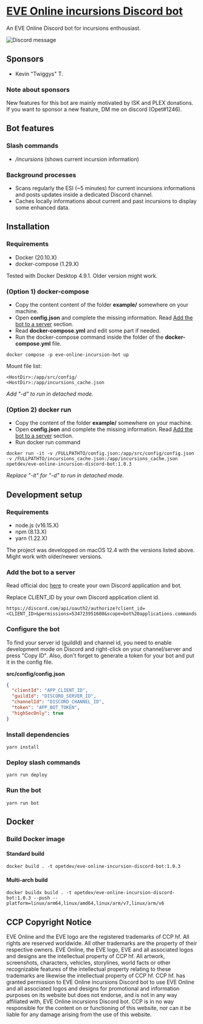 # [EVE Online incursions Discord bot](https://github.com/OlivierPelletier/eve-online-incursions-discord-bot)

An EVE Online Discord bot for incursions enthousiast.

![Discord message](https://user-images.githubusercontent.com/9085097/178177985-ae6be01e-47f7-4334-9574-063e2bb378b2.png)

## Sponsors

- Kevin "Twiggys" T.

### Note about sponsors

New features for this bot are mainly motivated by ISK and PLEX donations. If you want to sponsor a new feature, DM me on discord (Opet#1246).

## Bot features

### Slash commands

- _/incursions_ (shows current incursion information)

### Background processes

- Scans regularly the ESI (~5 minutes) for current incursions informations and posts updates inside a dedicated Discord channel.
- Caches locally informations about current and past incursions to display some enhanced data.

## Installation

### Requirements

- Docker (20.10.X)
- docker-compose (1.29.X)

Tested with Docker Desktop 4.9.1. Older version might work.

### (Option 1) docker-compose

- Copy the content content of the folder **example/** somewhere on your machine.
- Open **config.json** and complete the missing information. Read [Add the bot to a server](#Add-the-bot-to-a-server) section.
- Read **docker-compose.yml** and edit some part if needed.
- Run the docker-compose command inside the folder of the **docker-compose.yml** file.

```
docker compose -p eve-online-incursion-bot up
```


Mount file list:

```
<HostDir>:/app/src/config/
<HostDir>:/app/incursions_cache.json
```
_Add "-d" to run in detached mode._

### (Option 2) docker run

- Copy the content of the folder **example/** somewhere on your machine.
- Open **config.json** and complete the missing information. Read [Add the bot to a server](#Add-the-bot-to-a-server) section.
- Run docker run command

```
docker run -it -v /FULLPATHTO/config.json:/app/src/config/config.json -v /FULLPATHTO/incursions_cache.json:/app/incursions_cache.json opetdev/eve-online-incursion-discord-bot:1.0.3
```

_Replace "-it" for "-d" to run in detached mode._

## Development setup

### Requirements

- node.js (v16.15.X)
- npm (8.13.X)
- yarn (1.22.X)

The project was developped on macOS 12.4 with the versions listed above. Might work with older/newer versions.

### Add the bot to a server

Read official doc [here](https://discordjs.guide/preparations/setting-up-a-bot-application.html) to create your own Discord application and bot.

Replace CLIENT_ID by your own Discord application client id.

```
https://discord.com/api/oauth2/authorize?client_id=<CLIENT_ID>&permissions=534723951680&scope=bot%20applications.commands
```

### Configure the bot

To find your server id (guildId) and channel id, you need to enable development mode on Discord and right-click on your channel/server and press "Copy ID".
Also, don't forget to generate a token for your bot and put it in the config file.

**src/config/config.json**

```json
{
  "clientId": "APP_CLIENT_ID",
  "guildId": "DISCORD_SERVER_ID",
  "channelId": "DISCORD_CHANNEL_ID",
  "token": "APP_BOT_TOKEN",
  "highSecOnly": true
}
```

### Install dependencies

```
yarn install
```

### Deploy slash commands

```
yarn run deploy
```

### Run the bot

```
yarn run bot
```

## Docker

### Build Docker image

#### Standard build

```
docker build . -t opetdev/eve-online-incursion-discord-bot:1.0.3
```

#### Multi-arch build

```
docker buildx build . -t opetdev/eve-online-incursion-discord-bot:1.0.3 --push --platform=linux/arm64,linux/amd64,linux/arm/v7,linux/arm/v6
```

## CCP Copyright Notice

EVE Online and the EVE logo are the registered trademarks of CCP hf. All rights are reserved worldwide. All other trademarks are the property of their respective owners. EVE Online, the EVE logo, EVE and all associated logos and designs are the intellectual property of CCP hf. All artwork, screenshots, characters, vehicles, storylines, world facts or other recognizable features of the intellectual property relating to these trademarks are likewise the intellectual property of CCP hf. CCP hf. has granted permission to EVE Online incursions Discord bot to use EVE Online and all associated logos and designs for promotional and information purposes on its website but does not endorse, and is not in any way affiliated with, EVE Online incursions Discord bot. CCP is in no way responsible for the content on or functioning of this website, nor can it be liable for any damage arising from the use of this website.
